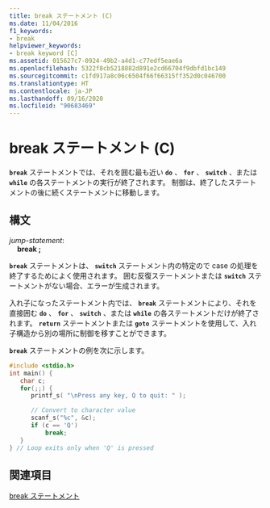 ```yaml
---
title: break ステートメント (C)
ms.date: 11/04/2016
f1_keywords:
- break
helpviewer_keywords:
- break keyword [C]
ms.assetid: 015627c7-0924-49b2-a4d1-c77edf5eae6a
ms.openlocfilehash: 5322f8cb5218882d891e2cd66704f9dbfd1bc149
ms.sourcegitcommit: c1fd917a8c06c6504f66f66315ff352d0c046700
ms.translationtype: HT
ms.contentlocale: ja-JP
ms.lasthandoff: 09/16/2020
ms.locfileid: "90683469"
---
```

# <a name="break-statement-c"></a>break ステートメント (C)

**`break`** ステートメントでは、それを囲む最も近い **`do`** 、 **`for`** 、 **`switch`** 、または **`while`** の各ステートメントの実行が終了されます。 制御は、終了したステートメントの後に続くステートメントに移動します。

## <a name="syntax"></a>構文

*jump-statement*:<br/>
&nbsp;&nbsp;&nbsp;&nbsp;**break ;**

**`break`** ステートメントは、 **`switch`** ステートメント内の特定ので case の処理を終了するためによく使用されます。 囲む反復ステートメントまたは **`switch`** ステートメントがない場合、エラーが生成されます。

入れ子になったステートメント内では、 **`break`** ステートメントにより、それを直接囲む **`do`** 、 **`for`** 、 **`switch`** 、または **`while`** の各ステートメントだけが終了されます。 **`return`** ステートメントまたは **`goto`** ステートメントを使用して、入れ子構造から別の場所に制御を移すことができます。

**`break`** ステートメントの例を次に示します。

```C
#include <stdio.h>
int main() {
   char c;
   for(;;) {
      printf_s( "\nPress any key, Q to quit: " );

      // Convert to character value
      scanf_s("%c", &c);
      if (c == 'Q')
          break;
   }
} // Loop exits only when 'Q' is pressed
```

## <a name="see-also"></a>関連項目

[break ステートメント](../cpp/break-statement-cpp.md)
